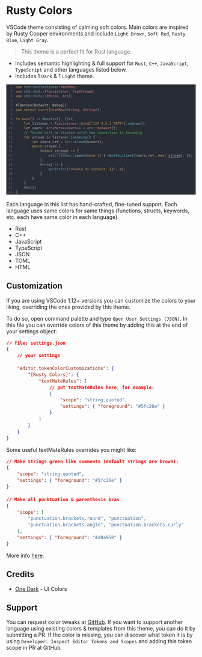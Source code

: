 # Rusty Colors

VSCode theme consisting of calming soft colors. Main colors are inspired by Rusty Copper environments and include `Light Brown`, `Soft Red`, `Rusty Blue`, `Light Gray`.

> This theme is a perfect fit for Rust language.

- Includes semantic highlighting & full support for `Rust`, `C++`, `JavaScript`, `TypeScript` and other languages listed below.
- Includes 1 `Dark` & 1 `Light` theme.

![Preview](https://raw.githubusercontent.com/IoaNNUwU/rusty-colors/master/img/Example.png)

Each language in this list has hand-crafted, fine-tuned support. Each language uses same colors for same things (functions, structs, keywords, etc. each have same color in each language).
- Rust
- C++
- JavaScript
- TypeScript
- JSON
- TOML
- HTML

## Customization

If you are using VSCode 1.12+ versions you can customize the colors to your liking, overriding the ones provided by this theme.

To do so, open command palette and type `Open User Settings (JSON)`. In this file you can override colors of this theme by adding this at the end of your settings object:

```json
// file: settings.json
{
    // your settings

    "editor.tokenColorCustomizations": {
        "[Rusty Colors]": {
            "textMateRules": [
                // put textMateRules here, for example:
                {
                    "scope": "string.quoted",
                    "settings": { "foreground": "#5fc26e" }
                }
            ]
        }
    }
}
```

Some useful textMateRules overrides you might like:
```json
// Make Strings green like comments (default strings are brown):
{
    "scope": "string.quoted",
    "settings": { "foreground": "#5fc26e" }
}

// Make all punktuation & parenthesis bras
{ 
    "scope": [ 
        "punctuation.brackets.round", "punctuation", 
        "punctuation.brackets.angle", "punctuation.brackets.curly"
    ], 
    "settings": { "foreground": "#d9a958" }
}
```

More info [here](https://code.visualstudio.com/docs/getstarted/theme-color-reference).



## Credits

- [One Dark](https://github.com/akamud/vscode-theme-onedark) - UI Colors

## Support

You can request color tweaks at [GitHub](https://github.com/IoaNNUwU/rusty-colors.git). If you want to support another language using existing colors & templates from this theme, you can do it by submitting a PR. If the color is missing, you can discover what token it is by using `Developer: Inspect Editor Tokens and Scopes` and adding this token scope in PR at GitHub.